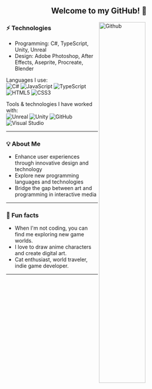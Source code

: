 <h2 align="center"> Welcome to my GitHub! 👋 <br/> </h2>

<img width="50%" align="right" alt="Github" src="https://octodex.github.com/images/pusheencat.png" />

### ⚡ Technologies
- Programming: C#, TypeScript, Unity, Unreal
- Design: Adobe Photoshop, After Effects, Aseprite, Procreate, Blender

Languages I use: <br>
![C#](https://img.shields.io/badge/-C%20Sharp-141414?style=flat&logo=c-sharp)
![JavaScript](https://img.shields.io/badge/-JavaScript-141414?style=flat&logo=javascript)
![TypeScript](https://img.shields.io/badge/-TypeScript-141414?style=flat&logo=typescript)
![HTML5](https://img.shields.io/badge/-HTML5-141414?style=flat&logo=html5)
![CSS3](https://img.shields.io/badge/-CSS3-141414?style=flat&logo=css3)

Tools & technologies I have worked with: <br>
![Unreal](https://img.shields.io/badge/-Unreal-141414?style=flat&logo=game)
![Unity](https://img.shields.io/badge/-Unity-141414?style=flat&logo=unity)
![GitHub](https://img.shields.io/badge/-GitHub-141414?style=flat&logo=github)
![Visual Studio](https://img.shields.io/badge/-Visual%20Studio-141414?style=flat&logo=visual-studio)

---

### 💡 About Me
- Enhance user experiences through innovative design and technology
- Explore new programming languages and technologies
- Bridge the gap between art and programming in interactive media

---

### 🌴 Fun facts
- When I'm not coding, you can find me exploring new game worlds.
- I love to draw anime characters and create digital art.
- Cat enthusiast, world traveler, indie game developer.

---


